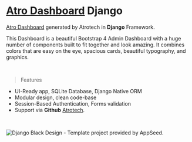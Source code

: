 
# [Atro Dashboard](https://github.com/nimadorostkar/django_dashboard) Django

[Atro Dashboard](https://github.com/nimadorostkar/django_dashboard) generated by Atrotech in **Django** Framework.

This Dashboard is a beautiful Bootstrap 4 Admin Dashboard with a huge number of components built to fit together and look amazing. It combines colors that are easy on the eye, spacious cards, beautiful typography, and graphics.

<br />

> Features

- UI-Ready app, SQLite Database, Django Native ORM
- Modular design, clean code-base
- Session-Based Authentication, Forms validation
- Support via **Github** [Atrotech](https://github.com/atrotech).

<br />


![Django Black Design - Template project provided by AppSeed.](https://github.com/nimadorostkar/django_dashboard/ScreenShot.png)
